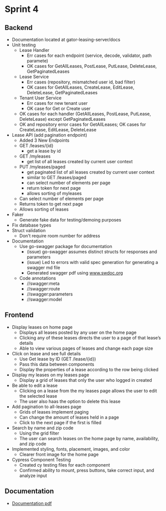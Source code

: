 # Sprint 4

## Backend

- Documentation located at gator-leasing-server/docs
- Unit testing
    - Lease Handler
        - Err cases for each endpoint (service, decode, validator, path paramete)
        - OK cases for GetAllLeases, PostLease, PutLease, DeleteLease, GetPaginatedLeases
    - Lease Service
        - Err cases (repository, mismatched user id, bad filter)
        - OK cases for GetAllLeases, CreateLease, EditLease, DeleteLease, GetPaginatedLeases
    - Tenant User Service
        - Err cases for new tenant user
        - OK case for Get or Create user
    - OK cases for each handler (GetAllLeases, PostLease, PutLease, DeleteLease) except GetPaginatedLeases
    - OK and repository error cases for GetAllLeases; OK cases for CreateLease, EditLease, DeleteLease 
- Lease API (add pagination endpoint)
    - Added 3 New Endpoints
    - GET /leases/{id}
        - get a lease by id
    - GET /myleases
        - get list of all leases created by current user context
    - PUT /myleases/paged
        - get paginated list of all leases created by current user context
        - similar to GET /leases/paged
        - can select number of elements per page
        - return token for next page
        - allows sorting of myleases
    - Can select number of elements per page
    - Returns token to get next page
    - Allows sorting of leases
- Faker
    - Generate fake data for testing/demoing purposes
- Fix database types
- Struct validation
    - Don't require room number for address
- Documentation
    - Use go-swagger package for documentation
        - (issue) go-swagger assumes distinct structs for responses and parameters
        - (issue) Led to errors with valid spec generation for generating a swagger md file
        - Generated swagger pdf using www.swdoc.org
    - Code annotations
        - //swagger:meta
        - //swagger:route
        - //swagger:parameters
        - //swagger:model


## Frontend

- Display leases on home page
    - Displays all leases posted by any user on the home page
    - Clicking any of these leases directs the user to a page of that lease’s details
    - Able to view various pages of leases and change each page size
- Click on lease and see full details
    - Use Get lease by ID (GET /lease/{id})
    - Pass this data between components
    - Display the properties of a lease according to the row being clicked
- Display my leases on my leases page
    - Display a grid of leases that only the user who logged in created
- Be able to edit a lease
    - Clicking on a lease from the my leases page allows the user to edit the selected lease
    - The user also haas the option to delete this lease
- Add pagination to all-leases page
    - Grids of leases implement paging
    - Can change the amount of leases held in a page
    - Click to the next page if the first is filled
- Search by name and zip code
    - Using the grid filter
    - The user can search leases on the home page by name, availability, and zip code
- Implemented styling, fonts, placement, images, and color
    - Clearer front image for the home page 
- Cypress Component Testing
    - Created cy testing files for each component
    - Confirmed ability to mount, press buttons, take correct input, and analyze input


## Documentation

- [Documentation pdf](https://github.com/milenapetrov/GatorLeasing/blob/main/gator-leasing-server/docs/api-documentation.pdf)
